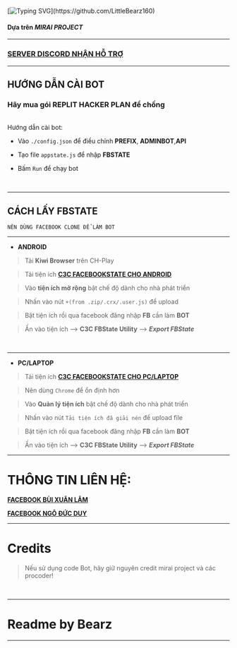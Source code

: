 [![Typing SVG](https://readme-typing-svg.herokuapp.com?color=%2336BCF7&size=25&vCenter=true&height=40&lines=Hi%2C+I'm+Bearz+!;Welcome+to+my+Github+!)](https://github.com/LittleBearz160)

#### Dựa trên *MIRAI PROJECT*


***



### [**SERVER DISCORD NHẬN HỖ TRỢ**](https://discord.gg/little-bearz)

***

## HƯỚNG DẪN CÀI BOT
### **Hãy mua gói REPLIT HACKER PLAN để chống**
<br/>
Hướng dẫn cài bot: 

- Vào `./config.json` để điều chỉnh **PREFIX**, **ADMINBOT**,**API** 

- Tạo file `appstate.js` để nhập **FBSTATE**

- Bấm `Run` để chạy bot
<br/>

***

## CÁCH LẤY FBSTATE
`NÊN DÙNG FACEBOOK CLONE ĐỂ LÀM BOT`
***
- **ANDROID**

> Tải **Kiwi Browser** trên CH-Play

> Tải tiện ích [**C3C FACEBOOKSTATE CHO ANDROID**](https://github.com/c3cbot/c3c-fbstate/releases/download/1.0/c3c-fbstate-extractor.crx) 

> Vào **tiện ích mở rộng** bật chế độ dành cho nhà phát triển

> Nhấn vào nút  `+(from .zip/.crx/.user.js)` để upload 

> Bật tiện ích rồi qua facebook đăng nhập **FB** cần làm **BOT**

> Ấn vào tiện ích --> **C3C FBState Utility** --> ***Export FBState***
</br>

***
- **PC/LAPTOP**

> Tải tiện ích [**C3C FACEBOOKSTATE CHO PC/LAPTOP**](https://github.com/c3cbot/c3c-fbstate/archive/refs/tags/1.0.zip) 

> Nên dùng  `Chrome` để ổn định hơn

> Vào **Quản lý tiện ích** bật chế độ dành cho nhà phát triển

> Nhấn vào nút `Tải tiện ích đã giải nén` để upload file

> Bật tiện ích rồi qua facebook đăng nhập **FB** cần làm **BOT**

> Ấn vào tiện ích --> **C3C FBState Utility** --> ***Export FBState***

***

# THÔNG TIN LIÊN HỆ:

[**FACEBOOK BÙI XUÂN LÂM**](https://www.facebook.com/lil.bearz.zz/)



[**FACEBOOK NGÔ ĐỨC DUY**](https://www.facebook.com/duynguu.0907/)
***
# Credits

> Nếu sử dụng code Bot, hãy giữ nguyên credit mirai project và các procoder!
<br>

***

# Readme by Bearz
***
